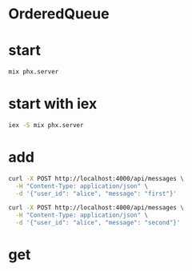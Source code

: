 # OrderedQueue

# start

```bash
mix phx.server
```

# start with iex

```bash
iex -S mix phx.server
```

# add 

```bash
curl -X POST http://localhost:4000/api/messages \
  -H "Content-Type: application/json" \
  -d '{"user_id": "alice", "message": "first"}'

curl -X POST http://localhost:4000/api/messages \
  -H "Content-Type: application/json" \
  -d '{"user_id": "alice", "message": "second"}'
```

# get 

```bash

```